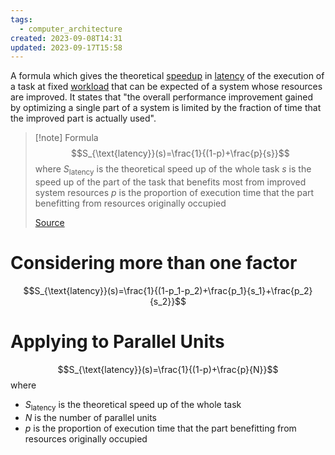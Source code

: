 ```yaml
---
tags:
  - computer_architecture
created: 2023-09-08T14:31
updated: 2023-09-17T15:58
---
```

A formula which gives the theoretical [speedup](https://en.wikipedia.org/wiki/Speedup "Speedup") in [latency](https://en.wikipedia.org/wiki/Latency_(engineering) "Latency (engineering)") of the execution of a task at fixed [workload](https://en.wikipedia.org/wiki/Workload "Workload") that can be expected of a system whose resources are improved. It states that "the overall performance improvement gained by optimizing a single part of a system is limited by the fraction of time that the improved part is actually used".

>[!note] Formula
>$$S_{\text{latency}}(s)=\frac{1}{(1-p)+\frac{p}{s}}$$
>where
>$S_{\text{latency}}$ is the theoretical speed up of the whole task
>$s$ is the speed up of the part of the task that benefits most from improved system resources
>$p$ is the proportion of execution time that the part benefitting from resources originally occupied
>
>[Source](https://en.wikipedia.org/wiki/Amdahl%27s_law)	
# Considering more than one factor
$$S_{\text{latency}}(s)=\frac{1}{(1-p_1-p_2)+\frac{p_1}{s_1}+\frac{p_2}{s_2}}$$
# Applying to Parallel Units
$$S_{\text{latency}}(s)=\frac{1}{(1-p)+\frac{p}{N}}$$
where
- $S_{\text{latency}}$ is the theoretical speed up of the whole task
- $N$ is the number of parallel units
- $p$ is the proportion of execution time that the part benefitting from resources originally occupied